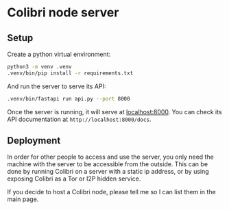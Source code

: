 # Colibri node server

## Setup

Create a python virtual environment:
```sh
python3 -m venv .venv
.venv/bin/pip install -r requirements.txt
```

And run the server to serve its API:
```sh
.venv/bin/fastapi run api.py --port 8000
```

Once the server is running, it will serve at [localhost:8000](http://localhost:8000). You can check its API documentation at `http://localhost:8000/docs`.

## Deployment

In order for other people to access and use the server, you only need the machine with the server to be accessible from the outside. This can be done by running Colibri on a server with a static ip address, or by using exposing Colibri as a Tor or I2P hidden service.

If you decide to host a Colibri node, please tell me so I can list them in the main page.


